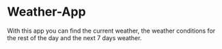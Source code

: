 # Weather-App

With this app you can find the current weather, the weather conditions for the rest of the day and the next 7 days weather.
